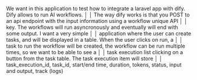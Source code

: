 We want in this application to test how to integrate a laravel app with dify. Dify allows to run AI workflows.     │
│   The way dify works is that you POST to an api endpoint with the input information using a workflow unique API      │
│   key. The workflows will run asyncronously and eventually will end with some output. I want a very simple           │
│   application where the user can create tasks, and will be displayed in a table. When the user clicks on run, a      │
│   task to run the workflow will be created, the workflow can be run multiple times, so we want to be able to see a   │
│   task execution list clicking on a button from the task table. The task execution item will store                   │
│   task_execution_id,  task_id, start/end time, duration, tokens, status, input and output, track (logs)